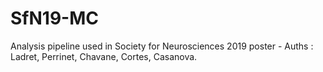 # SfN19-MC
Analysis pipeline used in Society for Neurosciences 2019 poster - Auths : Ladret, Perrinet, Chavane, Cortes, Casanova.
